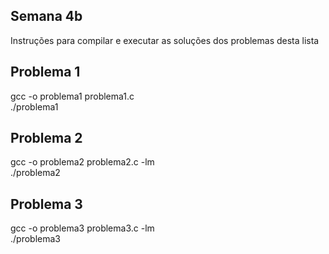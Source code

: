 ## Semana 4b

Instruções para compilar e executar as soluções dos problemas desta lista

## Problema 1
gcc -o problema1 problema1.c  
./problema1

## Problema 2
gcc -o problema2 problema2.c -lm  
./problema2

## Problema 3
gcc -o problema3 problema3.c -lm  
./problema3